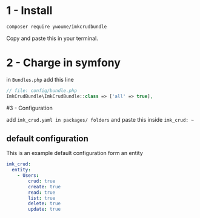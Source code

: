 # 1 - Install
```bash
composer require ywoume/imkcrudbundle
```
Copy and paste this in your terminal.
# 2 - Charge in symfony
in ```Bundles.php``` add this line
```php
// file: config/bundle.php
ImkCrudBundle\ImkCrudBundle::class => ['all' => true],

```
#3 - Configuration

add ``imk_crud.yaml in packages/ folders`` and paste this inside ``imk_crud: ~`` 

## default configuration

This is an example default configuration form an entity

```yaml
imk_crud:
  entity:
    - Users:
        crud: true
        create: true
        read: true
        list: true
        delete: true
        update: true

```

